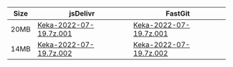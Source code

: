 |    Size   |     jsDelivr  | FastGit |
|  ---  |  ---  |  ---  |
| 20MB | [Keka-2022-07-19.7z.001](https://cdn.jsdelivr.net/gh/mainians/Keka@main/Keka-2022-07-19.7z.001) | [Keka-2022-07-19.7z.001](https://raw.fastgit.org/mainians/Keka/main/Keka-2022-07-19.7z.001) |
| 14MB | [Keka-2022-07-19.7z.002](https://cdn.jsdelivr.net/gh/mainians/Keka@main/Keka-2022-07-19.7z.002) | [Keka-2022-07-19.7z.002](https://raw.fastgit.org/mainians/Keka/main/Keka-2022-07-19.7z.002) |
